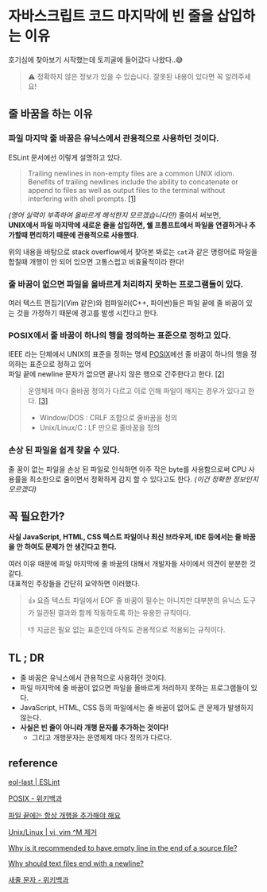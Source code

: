 # 자바스크립트 코드 마지막에 빈 줄을 삽입하는 이유

호기심에 찾아보기 시작했는데 토끼굴에 들어갔다 나왔다..😅

> ⚠️ 정확하지 않은 정보가 있을 수 있습니다. 잘못된 내용이 있다면 꼭 알려주세요!



## 줄 바꿈을 하는 이유

### 파일 마지막 줄 바꿈은 유닉스에서 관용적으로 사용하던 것이다.

ESLint 문서에선 이렇게 설명하고 있다.

> Trailing newlines in non-empty files are a common UNIX idiom. Benefits of trailing newlines include the ability to concatenate or append to files as well as output files to the terminal without interfering with shell prompts. [[1]][eol-last | ESLint]

*(영어 실력이 부족하여 올바르게 해석한지 모르겠습니다만)* 줄여서 써보면,  
**UNIX에서 파일 마지막에 새로운 줄을 삽입하면, 쉘 프롬프트에서 파일을 연결하거나 추가할때 편리하기 때문에 관용적으로 사용했다.**

위의 내용을 바탕으로 stack overflow에서 찾아본 봐로는 `cat`과 같은 명령어로 파일을 합칠때 개행이 안 되어 있으면 고통스럽고 비효율적이라 한다!



### 줄 바꿈이 없으면 파일을 올바르게 처리하지 못하는 프로그램들이 있다.

여러 텍스트 편집기(Vim 같은)와 컴파일러(C++, 파이썬)들은 파일 끝에 줄 바꿈이 있는 것을 가정하기 때문에 경고를 발생 시킨다고 한다.



### POSIX에서 줄 바꿈이 하나의 행을 정의하는 표준으로 정하고 있다.

IEEE 라는 단체에서 UNIX의 표준을 정하는 명세 [POSIX][POSIX - 위키백과]에선 줄 바꿈이 하나의 행을 정의하는 표준으로 정하고 있어  
파일 끝에 newline 문자가 없으면 끝나지 않은 행으로 간주한다고 한다. [[2]][파일 끝에는 항상 개행을 추가해야 해요]

> 운영체제 마다 줄바꿈 정의가 다르고 이로 인해 파일이 깨지는 경우가 있다고 한다. [[3]][Unix/Linux | vi, vim ^M 제거]
>
> - Window/DOS : CRLF 조합으로 줄바꿈을 정의
> - Unix/Linux/C : LF 만으로 줄바꿈을 정의



### 손상 된 파일을 쉽게 찾을 수 있다.

줄 꿈이 없는 파일을 손상 된 파일로 인식하면 아주 작은 byte를 사용함으로써 CPU 사용률을 최소한으로 줄이면서 정확하게 감지 할 수 있다고도 한다. *(이건 정확한 정보인지 모르겠다)*



## 꼭 필요한가?

**사실 JavaScript, HTML, CSS 텍스트 파일이나 최신 브라우저, IDE 등에서는 줄 바꿈을 안 하여도 문제가 안 생긴다고 한다.**

여러 이유 때문에 파일 마지막에 줄 바꿈의 대해서 개발자들 사이에서 의견이 분분한 것 같다.  
대표적인 주장들을 간단히 요약하면 이러했다.

> 👍 
> 요즘 텍스트 파일에서 EOF 줄 바꿈이 필수는 아니지만 대부분의 유닉스 도구가 일관된 결과와 함께 작동하도록 하는 유용한 규칙이다. 
>
> 👎 
> 지금은 필요 없는 표준인데 아직도 관용적으로 적용되는 규칙이다.



## TL ; DR

- 줄 바꿈은 유닉스에서 관용적으로 사용하던 것이다.
- 파일 마지막에 줄 바꿈이 없으면 파일을 올바르게 처리하지 못하는 프로그램들이 있다.
-  JavaScript, HTML, CSS 등의 파일에서는 줄 바꿈이 없어도 큰 문제가 발생하지 않는다.
- **사실은 빈 줄이 아니라 개행 문자를 추가하는 것이다!**
  - 그리고 개행문자는 운영체제 마다 정의가 다르다.



## reference

[eol-last | ESLint][eol-last | ESLint]

[POSIX - 위키백과][POSIX - 위키백과]

[파일 끝에는 항상 개행을 추가해야 해요][파일 끝에는 항상 개행을 추가해야 해요]

[Unix/Linux | vi, vim ^M 제거][Unix/Linux | vi, vim ^M 제거]

[Why is it recommended to have empty line in the end of a source file?](https://stackoverflow.com/questions/2287967/why-is-it-recommended-to-have-empty-line-in-the-end-of-a-source-file)

[Why should text files end with a newline?](https://stackoverflow.com/questions/729692/why-should-text-files-end-with-a-newline)

[새줄 문자 - 위키백과](https://ko.wikipedia.org/wiki/새줄_문자)

[eol-last | ESLint]: https://eslint.org/docs/rules/eol-last
[POSIX - 위키백과]: https://ko.wikipedia.org/wiki/POSIX
[파일 끝에는 항상 개행을 추가해야 해요]: https://velog.io/@doondoony/posix-eol
[Unix/Linux | vi, vim ^M 제거]: https://jink1982.tistory.com/123







